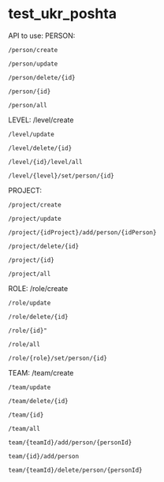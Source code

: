 # test_ukr_poshta
API to use: 
PERSON: 

    /person/create

    /person/update

    /person/delete/{id}

    /person/{id}

    /person/all

LEVEL:
    /level/create
    
    /level/update
    
    /level/delete/{id}
    
    /level/{id}/level/all
    
    /level/{level}/set/person/{id}
    
PROJECT: 

    /project/create

    /project/update

    /project/{idProject}/add/person/{idPerson}

    /project/delete/{id}

    /project/{id}

    /project/all
    
ROLE: 
    /role/create

    /role/update
    
    /role/delete/{id}
    
    /role/{id}"

    /role/all
    
    /role/{role}/set/person/{id}
    
TEAM: 
    /team/create
    
    /team/update
    
    /team/delete/{id}
    
    /team/{id}
    
    /team/all
    
    team/{teamId}/add/person/{personId}
    
    team/{id}/add/person
    
    team/{teamId}/delete/person/{personId}
